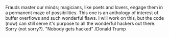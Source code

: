 Frauds master our minds; magicians, like poets and lovers, engage them in a permanent maze of possibilities.
This one is an anthology of interest of buffer overflows and such wonderful flaws.
I will work on this, but the code (now) can still serve it's purpose to all the wonderful hackers out there. Sorry (not sorry?).
"Nobody gets hacked" /Donald Trump
